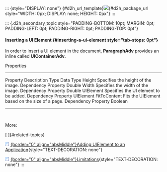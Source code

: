 ::: {style="DISPLAY: none"}
[](ms-xhelp:///?Id=d2h_url_template){#d2h_url_template}![](!package_url!){#d2h_package_url style="WIDTH: 0px; DISPLAY: none; HEIGHT: 0px"}
:::

::: {.d2h_secondary_topic style="PADDING-BOTTOM: 10pt; MARGIN: 0pt; PADDING-LEFT: 0pt; PADDING-RIGHT: 0pt; PADDING-TOP: 0pt"}
#### Inserting a UI Element {#inserting-a-ui-element style="tab-stops: 0pt"}

In order to insert a UI element in the document, **ParagraphAdv** provides an inline called **UIContainerAdv**.

Properties

  -------------- ------------------------------------------------- --------------------- -----------
  Property       Description                                       Type                  Data Type
  Height         Specifies the height of the image.                Dependency Property   Double
  Width          Specifies the width of the image.                 Dependency Property   Double
  UIElement      Specifies the UI element to be added.             Dependency Property   UIElement
  FitToContent   Fits the UIElement based on the size of a page.   Dependency Property   Boolean
  -------------- ------------------------------------------------- --------------------- -----------

 

More:

[ ]{#related-topics}

[![](button.gif){border="0" align="absMiddle"}Adding UIElement to an Application](ms-xhelp:///?Id=574112ce-8b44-46f1-a9a2-cffd2d22d634){style="TEXT-DECORATION: none"}

[![](button.gif){border="0" align="absMiddle"}Limitations](ms-xhelp:///?Id=2c3d615a-dd13-400a-a98e-501e17fbffd8){style="TEXT-DECORATION: none"}
:::
